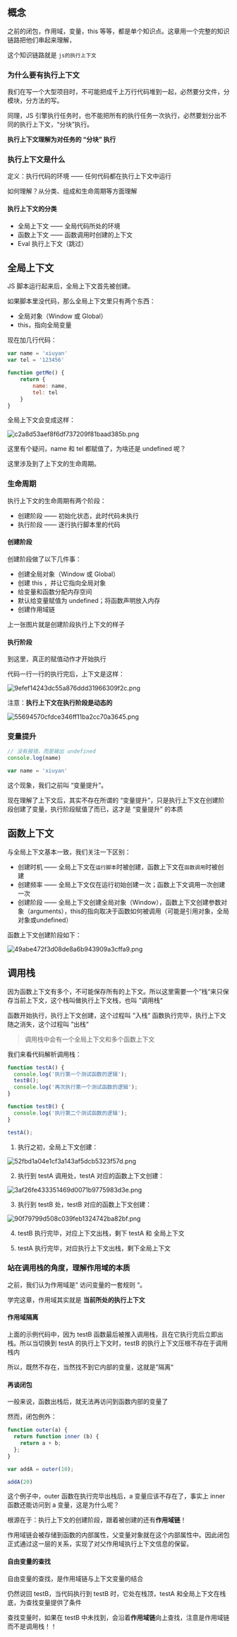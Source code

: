 ## 概念

之前的闭包，作用域，变量，this 等等，都是单个知识点。这章用一个完整的知识链路把他们串起来理解，

这个知识链路就是 `js的执行上下文` 

### 为什么要有执行上下文

我们在写一个大型项目时，不可能把成千上万行代码堆到一起，必然要分文件，分模块，分方法的写。

同理，JS 引擎执行任务时，也不能把所有的执行任务一次执行，必然要划分出不同的执行上下文，“分块”执行。

**执行上下文理解为对任务的 “分块” 执行**

### 执行上下文是什么

定义：执行代码的环境 —— 任何代码都在执行上下文中运行

如何理解？从分类、组成和生命周期等方面理解

#### 执行上下文的分类

* 全局上下文 —— 全局代码所处的环境
* 函数上下文 —— 函数调用时创建的上下文
* Eval 执行上下文（跳过）

## 全局上下文

JS 脚本运行起来后，全局上下文首先被创建。

如果脚本里没代码，那么全局上下文里只有两个东西：

* 全局对象（Window 或 Global）
* this，指向全局变量

现在加几行代码：

```javascript
var name = 'xiuyan'
var tel = '123456'

function getMe() {
    return {
        name: name,
        tel: tel
    }
}
```

全局上下文会变成这样：

![c2a8d53aef8f6df737209f81baad385b.png](assets/5E5282A7-39F4-4D8A-B4E0-51C9B827C3CC.png)

这里有个疑问，name 和 tel 都赋值了，为啥还是 undefined 呢？

这里涉及到了上下文的生命周期。

### 生命周期

执行上下文的生命周期有两个阶段：

* 创建阶段 —— 初始化状态，此时代码未执行
* 执行阶段 —— 逐行执行脚本里的代码

#### 创建阶段

创建阶段做了以下几件事：

* 创建全局对象（Window 或 Global）
* 创建 this ，并让它指向全局对象
* 给变量和函数分配内存空间
* 默认给变量赋值为 undefined；将函数声明放入内存
* 创建作用域链

上一张图片就是创建阶段执行上下文的样子

#### 执行阶段

到这里，真正的赋值动作才开始执行

代码一行一行的执行完后，上下文是这样：

![9efef14243dc55a876ddd31966309f2c.png](assets/C591FA18-FFDF-40B8-848A-68E1A034B845.png)

注意：**执行上下文在执行阶段是动态的**

![55694570cfdce346ff11ba2cc70a3645.png](assets/F20F5EB3-4955-4A02-8F79-5CAF12184091.png)

### 变量提升

```javascript
// 没有报错，而是输出 undefined
console.log(name)

var name = 'xiuyan'
```

这个现象，我们之前叫 “变量提升”。

现在理解了上下文后，其实不存在所谓的 “变量提升”，只是执行上下文在创建阶段创建了变量，执行阶段赋值了而已，这才是 “变量提升” 的本质

## 函数上下文

与全局上下文基本一致，我们关注一下区别：

* 创建时机 —— 全局上下文在`运行脚本`时被创建，函数上下文在`函数调用`时被创建
* 创建频率 —— 全局上下文仅在运行初始创建一次；函数上下文调用一次创建一次
* 创建阶段 —— 全局上下文创建全局对象（Window），函数上下文创建参数对象（arguments），this的指向取决于函数如何被调用（可能是引用对象，全局对象或undefined）

函数上下文创建阶段如下：

![49abe472f3d08de8a6b943909a3cffa9.png](assets/A44186B1-EC75-4A99-8999-C6633A7CB9C3.png)

## 调用栈

因为函数上下文有多个，不可能保存所有的上下文。所以这里需要一个”栈“来只保存当前上下文，这个栈叫做执行上下文栈，也叫 ”调用栈“

函数开始执行，执行上下文创建，这个过程叫 ”入栈“ 
函数执行完毕，执行上下文随之消失，这个过程叫 ”出栈“  

>调用栈中会有一个全局上下文和多个函数上下文

我们来看代码解析调用栈：

```javascript
function testA() {
  console.log('执行第一个测试函数的逻辑');
  testB();
  console.log('再次执行第一个测试函数的逻辑');
}

function testB() {
  console.log('执行第二个测试函数的逻辑');
}

testA();
```

1. 执行之初，全局上下文创建：

![52fbd1a04e1cf3a143af5dcb5323f57d.png](assets/9F28F1F1-8363-457B-B0E6-B92214CE1ADA.png)

2. 执行到 testA 调用处，testA 对应的函数上下文创建：

![3af26fe433351469d0071b9775983d3e.png](assets/D263EF1C-E494-4D40-8A0E-50842ECEB87C.png)

3. 执行到 testB 处，testB 对应的函数上下文创建：

![90f79799d508c039feb1324742ba82bf.png](assets/26B80A7F-AE29-4CC7-B188-98B3F9172302.png)

4. testB 执行完毕，对应上下文出栈，剩下 testA 和 全局上下文

5. testA 执行完毕，对应执行上下文出栈，剩下全局上下文

### 站在调用栈的角度，理解作用域的本质

之前，我们认为作用域是” 访问变量的一套规则 “。

学完这章，作用域其实就是 **当前所处的执行上下文**

#### 作用域隔离

上面的示例代码中，因为 testB 函数最后被推入调用栈，且在它执行完后立即出栈。所以当切换到 testA 的执行上下文时，testB 的执行上下文压根不存在于调用栈内 

所以，既然不存在，当然找不到它内部的变量，这就是”隔离“

#### 再谈闭包

一般来说，函数出栈后，就无法再访问到函数内部的变量了

然而，闭包例外：

```javascript
function outer(a) {
  return function inner (b) {
    return a + b;
  };
}

var addA = outer(10);

addA(20)
```

这个例子中，outer 函数在执行完毕出栈后，a 变量应该不存在了，事实上 inner 函数还能访问到 a 变量，这是为什么呢？

根源在于：执行上下文的创建阶段，跟着被创建的还有**作用域链**！

作用域链会被存储到函数的内部属性，父变量对象就在这个内部属性中。因此闭包正式通过这一层的关系，实现了对父作用域执行上下文信息的保留。

#### 自由变量的查找

自由变量的查找，是作用域链与上下文变量的结合

仍然说回 testB，当代码执行到 testB 时，它处在栈顶，testA 和全局上下文在栈底，为查找变量提供了条件

查找变量时，如果在 testB 中未找到，会沿着**作用域链**向上查找，注意是作用域链而不是调用栈！！
